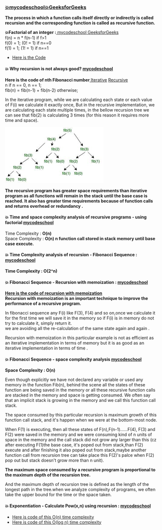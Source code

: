 ### [:boom:mycodeschool](https://www.youtube.com/watch?v=_OmRGjbyzno&list=PL2_aWCzGMAwLz3g66WrxFGSXvSsvyfzCO)[:boom:GeeksforGeeks](https://www.geeksforgeeks.org/recursion/)    
**The process in which a function calls itself directly or indirectly is called recursion and the corresponding function is called as recursive function.**  

**:boom:Factorial of an integer :**[ mycodeschool](https://www.youtube.com/watch?v=_OmRGjbyzno&list=PL2_aWCzGMAwLz3g66WrxFGSXvSsvyfzCO)[ GeeksforGeeks](https://www.geeksforgeeks.org/recursion/)    
 f(n) = n * f(n-1) if f>1  
 f(0) = 1; (0! = 1)  if n==0    
 f(1) = 1; (1! = 1)  if n==1   
 * [Here is the Code](https://github.com/Durjoy001/Data-Structure-and-Algorithms/blob/master/Recursion%20and%20Backtracking/Recursion/Find%20the%20Factorial%20of%20n%20using%20recursion.cpp)  
 
 #### :boom: Why recursion is not always good?  [mycodeschool]( https://www.youtube.com/watch?v=GM9sA5PtznY&list=PL2_aWCzGMAwLz3g66WrxFGSXvSsvyfzCO&index=2)    
 **Here is the code of nth Fibonacci number**[ Iterative](https://github.com/Durjoy001/Data-Structure-and-Algorithms/blob/master/Recursion%20and%20Backtracking/Recursion/Find%20the%20nth%20Fibonacci%20(Iterative).cpp) [ Recursive](https://github.com/Durjoy001/Data-Structure-and-Algorithms/blob/master/Recursion%20and%20Backtracking/Recursion/Find%20the%20nth%20Fibonacci%20(recursive).cpp)     
 n if n == 0, n == 1;        
 fib(n) = fib(n-1) + fib(n-2) otherwise;  
 
 In the iterative program, while we are calculating each state or each 
 value of F(i) we calculate it exactly once, But in the recursive implementation, we are calculating each state  multiple times, in the bellow recursion tree
 we can see that fib(2) is calculating 3 times (for this reason it requires more time and space).    
 
  ![Recursion Tree](https://github.com/Durjoy001/Data-Structure-and-Algorithms/blob/master/Recursion%20and%20Backtracking/Recursion/fib1.png)       
  
  **The recursive program has greater space requirements than iterative program as all functions will remain in the stack until the base case is reached. It also has greater time requirements because of function calls and returns overhead or redundancy .**    
  
  #### :boom: Time and space complexity analysis of recursive programs - using factorial [mycodeschool]( https://www.youtube.com/watch?v=GM9sA5PtznY&list=PL2_aWCzGMAwLz3g66WrxFGSXvSsvyfzCO&index=2)    
  Time Complexity : **O(n)**    
  Space Complexity : **O(n) n function call stored in stack memory until base case execute.**   
  
  #### :boom: Time Complexity analysis of recursion - Fibonacci Sequence : [mycodeschool]( https://www.youtube.com/watch?v=GM9sA5PtznY&list=PL2_aWCzGMAwLz3g66WrxFGSXvSsvyfzCO&index=2)   
  **Time Complexity : O(2^n)**     
  
  #### :boom: Fibonacci Sequence - Recursion with memoization : [mycodeschool](https://www.youtube.com/watch?v=UxICsjrdlJA&list=PL2_aWCzGMAwLz3g66WrxFGSXvSsvyfzCO&index=5)   
  **[Here is the code of recursion with memoization](https://github.com/Durjoy001/Data-Structure-and-Algorithms/blob/master/Recursion%20and%20Backtracking/Recursion/Fibonacci%20Sequence%20-%20Recursion%20with%20memoization.cpp)**      
**Recursion with memoization is an important technique to improve the performance of a recursive program.**    

In fibonacci sequence any F(i) like F(3), F(4) and so on,once we calculate it for the first time we will save it in the memory so if 
F(i) is in memory do not try to calculate it, simply return it.   
we are avoiding all the re-calculation of the same state again and again .   

Recursion with memoization in this particular example is not as efficient as an iterative implementation in terms of memory but it is as good as an iterative implementation in terms of time .     

#### :boom: Fibonacci Sequence - space complexity analysis [mycodeschool](https://www.youtube.com/watch?v=dxyYP3BSdcQ&list=PL2_aWCzGMAwLz3g66WrxFGSXvSsvyfzCO&index=6)   

**Space Complexity : O(n)**  

Even though explicitly we have not declared any variable or used 
any memory in the function Fib(n), behind the scene all the states of these function are
being saved in the memory or all these recursive function calls are stacked in the memory and space
is getting consumed. We often say that an implicit stack is growing in the memory and we call this function call stack.    

The space consumed by this particular recursion is maximum growth of this function call stack, and it's happen when we were at the bottom-most node.   

When F(1) is executing, then all these states of F(n),F(n-1)......F(4), F(3) and F(2) were saved 
in the memory and we were consuming kind of n units of space in the memory and the call 
stack did not grow any larger than this (cz after executing F(1)the base case, it's poped out from stack,than F(2) execute and after finishing it also poped out from stack,maybe another function call from recursion tree can take place this F(2)'s palce when F(2) pop out but stack doesn't grow more than n unit).   

**The maximum space consumed by a recursive program is proportional to the maximum depth of the recursion tree.**  

And the maximum depth of recursion tree is defined as the length of the longest path in the tree.when we analyze complexity of programs, we often take the upper bound for the time or the space taken.         

#### :boom: Exponentiation - Calculate Pow(x,n) using recursion : [mycodeschool](https://www.youtube.com/watch?v=wAyrtLAeWvI&list=PL2_aWCzGMAwLz3g66WrxFGSXvSsvyfzCO&index=7)     
* [Here is code of this O(n) time complexity](https://github.com/Durjoy001/Data-Structure-and-Algorithms/blob/master/Recursion%20and%20Backtracking/Recursion/Exponentiation%20-%20Calculate%20Pow(x%2Cn)%20using%20recursion(%20O(n)%20time).cpp)    
* [Here is code of this O(log n) time complexity](https://github.com/Durjoy001/Data-Structure-and-Algorithms/blob/master/Recursion%20and%20Backtracking/Recursion/Exponentiation%20-%20Calculate%20Pow(x%2Cn)%20using%20recursion(%20O(log%20n)%20time).cpp)   







  
  
  
  
  
 
 
 
 
 


